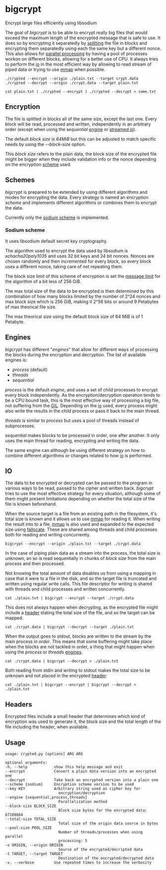 bigcrypt
========

Encrypt large files efficiently using libsodium

The goal of _bigcrypt_ is to be able to encrypt really big files that would
exceed the maximum length of the encrypted message that is safe to use.
It does so by encrypting it separatedly by [splitting](#encryption) the file
in blocks and encrypting them separatedly using each the same key but a
different nonce.
This also allows for [parallel processing](#engines) by having a pool of
processes workon on different blocks, allowing for a better use of CPU.
It always tries to perform the [io](#io) in the most efficient way by allowing
to read stream of piped data or trying to use [mmap][] when possible.

    ./crypted --encrypt --origin ./plain.txt --target crypt.data
    ./crypted --decrypt --origin ./crypt.data --target plain.txt

    cat plain.txt | ./crypted --encrypt | ./crypted --decrypt > same.txt

## Encryption

The file is splitted in blocks all of the same size, except the last one.
Every block will be read, processed and written, independently in an arbitrary
order (except when using the _sequential_ [engine](#engines) or [streamed
io](#io)).

The default _block size_ is _64MiB_ but this can be adjusted to match specific
needs by using the _--block-size_ option.

This _block size_ refers to the plain data, the block size of the encrypted
file might be bigger when they include validation info or the nonce depending
on the encryption [scheme](#schemes) used.

## Schemes

_bigcrypt_ is prepared to be extended by using different algorithms and modes
for encrypting the data. Every strategy is named an encryption _scheme_ and
implements different algorithms or combines them to encrypt the data.

Currently only the [sodium scheme](#sodium-scheme) is implemented.

### Sodium scheme

It uses libsodium default secret key cryptography.

The algorithm used to encrypt the data used by libsodium is
_xchacha20poly1035_ and uses 32 bit keys and 24 bit nonces.
Nonces are chosen randomly and then incremented for every block, so every
block uses a different nonce, taking care of not repeating them.

The block size limit of this scheme of encryption is set the
[message limit][] for the algorithm of a bit less of 256 GiB.

The max total size of the data to be encrypted is then determined
by this combination of how many blocks limited
by the number of 2^24 nonces and max block size which is 256 GiB,
making it 2^56 bits or around 9 Petabytes of max theorical file size.

The max theorical size using the default block size of 64 MiB is of 1
Petabyte.

## Engines

_bigcrypt_ has different "_engines_"  that allow for different ways of
processing the blocks during the encryption and decryption.
The list of available engines is:

- _process_ (default)
- _threads_
- _sequential_

_process_ is the default _engine_, and uses a set of child processes to
encrypt every block independently. As the encryption/decryption operation
tends to be a CPU bound task, this is the most effective way of processing a
big file, not suffering from the [GIL][]. Depending on the [io](#io) used,
every process might also write the results in the child process or pass it
back to the main thread.

_threads_ is similar to _process_ but uses a pool of threads instead
of subprocesses.

_sequential_ makes blocks to be processed in order, one after another. It only
uses the main thread for reading, encrypting and writing the data.

The same engine can although be using different strategy on how to combine
different algorithms or changes related to how [io](#io) is performed.

## IO

The data to be encrypted or decrypted can be passed to the program in various
ways to be read, passed to the cipher and written back. _bigcrypt_ tries to
use the most effective strategy for every situation, although some of them
might present limitations depending on whether the total size of the file is
known beforehand.

When the source target is a file from an existing path in the filesystem, it's
total size is known and it allows us to use [mmap][] for reading it.  When
writing the result into to a file, [mmap][] is also used and expanded to the
expected size using [fallocate][]. These are shared among threads and child
processes both for reading and writing concurrently.

    bigcrypt --encrypt --origin ./plain.txt --target ./crypt.data

In the case of piping plain data as a stream into the process, the total size
is unknown, an so is read sequentially in chunks of _block size_ from the main
process and then processed.

Not knowing the total amount of data disables us from using a mapping in case
that it were to a file in the disk, and so the target file is truncated and
written using regular write calls. This file descriptor for writing is shared
with threads and child processes and written concurrently.

    cat ./plain.txt | bigcrypt --encrypt --target ./crypt.data

This does not always happen when decrypting, as the encrypted file might
include a [header](#headers) stating the total size of the file, and so the
target can be mapped.

    cat ./crypt.data | bigcrypt --decrypt --target ./plain.txt

When the output goes to stdout, blocks are written to the stream by the main
process _in order_. This means that some buffering might take place when the
blocks are not tackled in order, a thing that might happen when using the
_process_ or _threads_ [engines](#engines).

    cat ./crypt.data | bigcrypt --decrypt > ./plain.txt

Both reading from stdin and writing to stdout makes the total size to be
unknown and not placed in the encrypted [header](#headers):

    cat ./plain.txt | bigcrypt --encrypt | bigcrypt --decrypt > ./plain.txt

## Headers

Encrypted files include a small header that determines which kind of
encryption was used to generate it, the block size and the total length of the
file including the header, when available.

## Usage

    usage: crypted.py [options] ARG ARG

    optional arguments:
    -h, --help            show this help message and exit
    --encrypt             Convert a plain data version into an encrypted one
    --decrypt             Take back an encrypted version into a plain one
    --scheme {sodium}     Encryption scheme version to be used
    --key KEY             Arbitrary string used as cipher key for
                            encryption/decryption
    --engine {sequential,process,threads}
                            Parallelization method
    --block-size BLOCK_SIZE
                            Block size bytes for the encrypted data: 67108864
    --total-size TOTAL_SIZE
                            Total size of the origin data source in bytes
    --pool-size POOL_SIZE
                            Number of threads/processes when using parallel
                            processing: 5
    -o ORIGIN, --origin ORIGIN
                            Source of the encrypted/decripted data
    -t TARGET, --target TARGET
                            Destination of the encrypted/decrypted data
    -v, --verbose         Use repeated times to increase the verbosity


[GIL]: http://man7.org/linux/man-pages/man2/mmap.2.html
[fallocate]: http://man7.org/linux/man-pages/man2/mmap.2.html
[mmap]: http://man7.org/linux/man-pages/man2/mmap.2.html
[message limit]: https://github.com/jedisct1/libsodium/blob/master/src/libsodium/include/sodium/crypto_secretstream_xchacha20poly1305.h#L32
